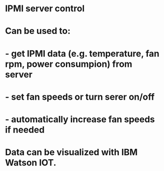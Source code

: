 # IPMI server control
# Can be used to:
# - get IPMI data (e.g. temperature, fan rpm, power consumpion) from server
# - set fan speeds or turn serer on/off
# - automatically increase fan speeds if needed

# Data can be visualized with IBM Watson IOT.
